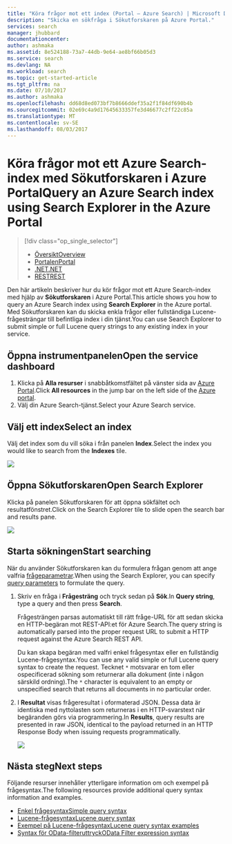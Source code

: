 ```yaml
---
title: "Köra frågor mot ett index (Portal – Azure Search) | Microsoft Docs"
description: "Skicka en sökfråga i Sökutforskaren på Azure Portal."
services: search
manager: jhubbard
documentationcenter: 
author: ashmaka
ms.assetid: 8e524188-73a7-44db-9e64-ae8bf66b05d3
ms.service: search
ms.devlang: NA
ms.workload: search
ms.topic: get-started-article
ms.tgt_pltfrm: na
ms.date: 07/10/2017
ms.author: ashmaka
ms.openlocfilehash: dd68d8ed073bf7b8666ddef35a2f1f84df690b4b
ms.sourcegitcommit: 02e69c4a9d17645633357fe3d46677c2ff22c85a
ms.translationtype: MT
ms.contentlocale: sv-SE
ms.lasthandoff: 08/03/2017
---
```

# <a name="query-an-azure-search-index-using-search-explorer-in-the-azure-portal"></a><span data-ttu-id="9345d-103">Köra frågor mot ett Azure Search-index med Sökutforskaren i Azure Portal</span><span class="sxs-lookup"><span data-stu-id="9345d-103">Query an Azure Search index using Search Explorer in the Azure Portal</span></span>
> [!div class="op_single_selector"]
> * [<span data-ttu-id="9345d-104">Översikt</span><span class="sxs-lookup"><span data-stu-id="9345d-104">Overview</span></span>](search-query-overview.md)
> * [<span data-ttu-id="9345d-105">Portalen</span><span class="sxs-lookup"><span data-stu-id="9345d-105">Portal</span></span>](search-explorer.md)
> * [<span data-ttu-id="9345d-106">.NET</span><span class="sxs-lookup"><span data-stu-id="9345d-106">.NET</span></span>](search-query-dotnet.md)
> * [<span data-ttu-id="9345d-107">REST</span><span class="sxs-lookup"><span data-stu-id="9345d-107">REST</span></span>](search-query-rest-api.md)
> 
> 

<span data-ttu-id="9345d-108">Den här artikeln beskriver hur du kör frågor mot ett Azure Search-index med hjälp av **Sökutforskaren** i Azure Portal.</span><span class="sxs-lookup"><span data-stu-id="9345d-108">This article shows you how to query an Azure Search index using **Search Explorer** in the Azure portal.</span></span> <span data-ttu-id="9345d-109">Med Sökutforskaren kan du skicka enkla frågor eller fullständiga Lucene-frågesträngar till befintliga index i din tjänst.</span><span class="sxs-lookup"><span data-stu-id="9345d-109">You can use Search Explorer to submit simple or full Lucene query strings to any existing index in your service.</span></span>

## <a name="open-the-service-dashboard"></a><span data-ttu-id="9345d-110">Öppna instrumentpanelen</span><span class="sxs-lookup"><span data-stu-id="9345d-110">Open the service dashboard</span></span>
1. <span data-ttu-id="9345d-111">Klicka på **Alla resurser** i snabbåtkomstfältet på vänster sida av [Azure Portal](https://portal.azure.com/#blade/HubsExtension/BrowseResourceBlade/resourceType/Microsoft.Search%2FsearchServices).</span><span class="sxs-lookup"><span data-stu-id="9345d-111">Click **All resources** in the jump bar on the left side of the [Azure portal](https://portal.azure.com/#blade/HubsExtension/BrowseResourceBlade/resourceType/Microsoft.Search%2FsearchServices).</span></span>
2. <span data-ttu-id="9345d-112">Välj din Azure Search-tjänst.</span><span class="sxs-lookup"><span data-stu-id="9345d-112">Select your Azure Search service.</span></span>

## <a name="select-an-index"></a><span data-ttu-id="9345d-113">Välj ett index</span><span class="sxs-lookup"><span data-stu-id="9345d-113">Select an index</span></span>

<span data-ttu-id="9345d-114">Välj det index som du vill söka i från panelen **Index**.</span><span class="sxs-lookup"><span data-stu-id="9345d-114">Select the index you would like to search from the **Indexes** tile.</span></span>

   ![](./media/search-explorer/pick-index.png)

## <a name="open-search-explorer"></a><span data-ttu-id="9345d-115">Öppna Sökutforskaren</span><span class="sxs-lookup"><span data-stu-id="9345d-115">Open Search Explorer</span></span>

<span data-ttu-id="9345d-116">Klicka på panelen Sökutforskaren för att öppna sökfältet och resultatfönstret.</span><span class="sxs-lookup"><span data-stu-id="9345d-116">Click on the Search Explorer tile to slide open the search bar and results pane.</span></span>

   ![](./media/search-explorer/search-explorer-tile.png)

## <a name="start-searching"></a><span data-ttu-id="9345d-117">Starta sökningen</span><span class="sxs-lookup"><span data-stu-id="9345d-117">Start searching</span></span>

<span data-ttu-id="9345d-118">När du använder Sökutforskaren kan du formulera frågan genom att ange valfria [frågeparametrar](https://docs.microsoft.com/rest/api/searchservice/Search-Documents).</span><span class="sxs-lookup"><span data-stu-id="9345d-118">When using the Search Explorer, you can specify [query parameters](https://docs.microsoft.com/rest/api/searchservice/Search-Documents) to formulate the query.</span></span>

1. <span data-ttu-id="9345d-119">Skriv en fråga i **Frågesträng** och tryck sedan på **Sök**.</span><span class="sxs-lookup"><span data-stu-id="9345d-119">In **Query string**, type a query and then press **Search**.</span></span> 

   <span data-ttu-id="9345d-120">Frågesträngen parsas automatiskt till rätt fråge-URL för att sedan skicka en HTTP-begäran mot REST-API:et för Azure Search.</span><span class="sxs-lookup"><span data-stu-id="9345d-120">The query string is automatically parsed into the proper request URL to submit a HTTP request against the Azure Search REST API.</span></span>   
   
   <span data-ttu-id="9345d-121">Du kan skapa begäran med valfri enkel frågesyntax eller en fullständig Lucene-frågesyntax.</span><span class="sxs-lookup"><span data-stu-id="9345d-121">You can use any valid simple or full Lucene query syntax to create the request.</span></span> <span data-ttu-id="9345d-122">Tecknet `*` motsvarar en tom eller ospecificerad sökning som returnerar alla dokument (inte i någon särskild ordning).</span><span class="sxs-lookup"><span data-stu-id="9345d-122">The `*` character is equivalent to an empty or unspecified search that returns all documents in no particular order.</span></span>

2. <span data-ttu-id="9345d-123">I **Resultat** visas frågeresultat i oformaterad JSON. Dessa data är identiska med nyttolasten som returneras i en HTTP-svarstext när begäranden görs via programmering.</span><span class="sxs-lookup"><span data-stu-id="9345d-123">In  **Results**, query results are presented in raw JSON, identical to the payload returned in an HTTP Response Body when issuing requests programmatically.</span></span>

   ![](./media/search-explorer/search-bar.png)

## <a name="next-steps"></a><span data-ttu-id="9345d-124">Nästa steg</span><span class="sxs-lookup"><span data-stu-id="9345d-124">Next steps</span></span>

<span data-ttu-id="9345d-125">Följande resurser innehåller ytterligare information om och exempel på frågesyntax.</span><span class="sxs-lookup"><span data-stu-id="9345d-125">The following resources provide additional query syntax information and examples.</span></span>

 + [<span data-ttu-id="9345d-126">Enkel frågesyntax</span><span class="sxs-lookup"><span data-stu-id="9345d-126">Simple query syntax</span></span>](https://docs.microsoft.com/rest/api/searchservice/simple-query-syntax-in-azure-search) 
 + [<span data-ttu-id="9345d-127">Lucene-frågesyntax</span><span class="sxs-lookup"><span data-stu-id="9345d-127">Lucene query syntax</span></span>](https://docs.microsoft.com/rest/api/searchservice/lucene-query-syntax-in-azure-search) 
 + [<span data-ttu-id="9345d-128">Exempel på Lucene-frågesyntax</span><span class="sxs-lookup"><span data-stu-id="9345d-128">Lucene query syntax examples</span></span>](https://docs.microsoft.com/azure/search/search-query-lucene-examples) 
 + [<span data-ttu-id="9345d-129">Syntax för OData-filteruttryck</span><span class="sxs-lookup"><span data-stu-id="9345d-129">OData Filter expression syntax</span></span>](https://docs.microsoft.com/rest/api/searchservice/odata-expression-syntax-for-azure-search) 